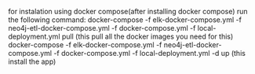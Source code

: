 for instalation using docker compose(after installing docker compose)
run the following command:
docker-compose -f elk-docker-compose.yml -f neo4j-etl-docker-compose.yml -f docker-compose.yml -f local-deployment.yml pull
(this pull all the docker images you need for this)
docker-compose -f elk-docker-compose.yml -f neo4j-etl-docker-compose.yml -f docker-compose.yml -f local-deployment.yml -d up
(this install the app)

